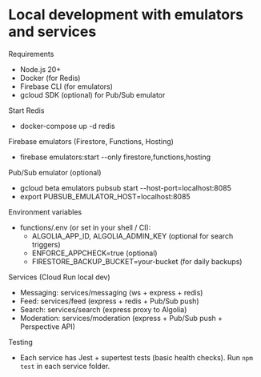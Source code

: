 # Local development with emulators and services

Requirements
- Node.js 20+
- Docker (for Redis)
- Firebase CLI (for emulators)
- gcloud SDK (optional) for Pub/Sub emulator

Start Redis
- docker-compose up -d redis

Firebase emulators (Firestore, Functions, Hosting)
- firebase emulators:start --only firestore,functions,hosting

Pub/Sub emulator (optional)
- gcloud beta emulators pubsub start --host-port=localhost:8085
- export PUBSUB_EMULATOR_HOST=localhost:8085

Environment variables
- functions/.env (or set in your shell / CI):
  - ALGOLIA_APP_ID, ALGOLIA_ADMIN_KEY (optional for search triggers)
  - ENFORCE_APPCHECK=true (optional)
  - FIRESTORE_BACKUP_BUCKET=your-bucket (for daily backups)

Services (Cloud Run local dev)
- Messaging: services/messaging (ws + express + redis)
- Feed: services/feed (express + redis + Pub/Sub push)
- Search: services/search (express proxy to Algolia)
- Moderation: services/moderation (express + Pub/Sub push + Perspective API)

Testing
- Each service has Jest + supertest tests (basic health checks). Run `npm test` in each service folder.
